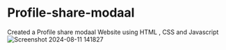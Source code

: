 # Profile-share-modaal
Created a Profile share modaal Website using HTML , CSS and Javascript
![Screenshot 2024-08-11 141827](https://github.com/user-attachments/assets/2a487645-a765-44d7-aba2-6ff7b7e83375)
